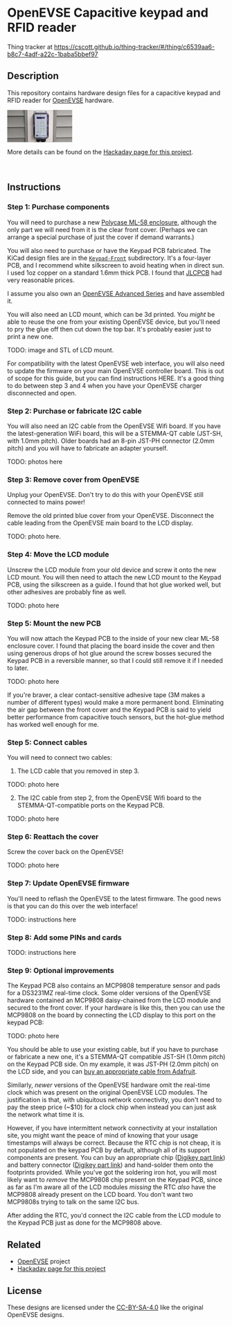 # OpenEVSE Capacitive keypad and RFID reader

Thing tracker at
https://cscott.github.io/thing-tracker/#/thing/c6539aa6-b8c7-4adf-a22c-1baba5bbef97

## Description

This repository contains hardware design files for a capacitive
keypad and RFID reader for [OpenEVSE] hardware.

<img src="./imgs/finished-rev2.jpg" width=150 align="center"/>

More details can be found on the
[Hackaday page for this project].

<br clear="both" />

## Instructions

### Step 1: Purchase components

You will need to purchase a new
[Polycase ML-58 enclosure](https://www.polycase.com/ml-58f), although
the only part we will need from it is the clear front cover.  (Perhaps
we can arrange a special purchase of just the cover if demand
warrants.)

You will also need to purchase or have the Keypad PCB fabricated.  The
KiCad design files are in the [`Keypad-Front`](./Keypad-Front)
subdirectory. It's a four-layer PCB, and I recommend white silkscreen
to avoid heating when in direct sun.  I used 1oz copper on a standard
1.6mm thick PCB.  I found that [JLCPCB](https://jlcpcb.com/) had
very reasonable prices.

I assume you also own an
[OpenEVSE Advanced Series](https://store.openevse.com/collections/all-products)
and have assembled it.

You will also need an LCD mount, which can be 3d printed.  You *might*
be able to reuse the one from your existing OpenEVSE device, but
you'll need to pry the glue off then cut down the top bar. It's
probably easier just to print a new one.

TODO: image and STL of LCD mount.

For compatibility with the latest OpenEVSE web interface, you will
also need to update the firmware on your main OpenEVSE controller
board.  This is out of scope for this guide, but you can find
instructions HERE.  It's a good thing to do between step 3 and 4
when you have your OpenEVSE charger disconnected and open.

### Step 2: Purchase or fabricate I2C cable

You will also need an I2C cable from the OpenEVSE Wifi board.  If you
have the latest-generation WiFi board, this will be a STEMMA-QT cable
(JST-SH, with 1.0mm pitch).  Older boards had an 8-pin JST-PH
connector (2.0mm pitch) and you will have to fabricate an adapter
yourself.

TODO: photos here

### Step 3: Remove cover from OpenEVSE

Unplug your OpenEVSE.  Don't try to do this with your OpenEVSE still
connected to mains power!

Remove the old printed blue cover from your OpenEVSE.  Disconnect
the cable leading from the OpenEVSE main board to the LCD display.

TODO: photo here.

### Step 4: Move the LCD module

Unscrew the LCD module from your old device and screw it onto the new
LCD mount.  You will then need to attach the new LCD mount to the
Keypad PCB, using the silkscreen as a guide.  I found that hot glue
worked well, but other adhesives are probably fine as well.

TODO: photo here

### Step 5: Mount the new PCB

You will now attach the Keypad PCB to the inside of your new clear
ML-58 enclosure cover.  I found that placing the board inside
the cover and then using generous drops of hot glue around the
screw bosses secured the Keypad PCB in a reversible manner, so that I
could still remove it if I needed to later.

TODO: photo here

If you're braver, a clear contact-sensitive adhesive tape (3M
makes a number of different types) would make a more permanent
bond.  Eliminating the air gap between the front cover and the
Keypad PCB is said to yield better performance from capacitive touch
sensors, but the hot-glue method has worked well enough for me.

### Step 5: Connect cables

You will need to connect two cables:

1. The LCD cable that you removed in step 3.

TODO: photo here

2. The I2C cable from step 2, from the OpenEVSE Wifi board to the
STEMMA-QT-compatible ports on the Keypad PCB.

TODO: photo here

### Step 6: Reattach the cover

Screw the cover back on the OpenEVSE!

TODO: photo here

### Step 7: Update OpenEVSE firmware

You'll need to reflash the OpenEVSE to the latest firmware.  The
good news is that you can do this over the web interface!

TODO: instructions here

### Step 8: Add some PINs and cards

TODO: instructions here

### Step 9: Optional improvements

The Keypad PCB also contains an MCP9808 temperature sensor and pads
for a DS3231MZ real-time clock.  Some older versions of the OpenEVSE
hardware contained an MCP9808 daisy-chained from the LCD module and
secured to the front cover.  If your hardware is like this, then
you can use the MCP9808 on the board by connecting the LCD display
to this port on the keypad PCB:

TODO: photo here

You should be able to use your existing cable, but if you have to
purchase or fabricate a new one, it's a STEMMA-QT compatible JST-SH
(1.0mm pitch) on the Keypad PCB side.  On my example, it was JST-PH
(2.0mm pitch) on the LCD side, and you can [buy an appropriate cable
from Adafruit](https://www.adafruit.com/product/4424).

Similarly, *newer* versions of the OpenEVSE hardware omit the
real-time clock which was present on the original OpenEVSE LCD modules.
The justification is that, with ubiquitous network connectivity,
you don't need to pay the steep price (~$10) for a clock chip when
instead you can just ask the network what time it is.

However, if you have intermittent network connectivity at your
installation site, you might want the peace of mind of knowing that
your usage timestamps will always be correct.  Because the RTC chip
is not cheap, it is not populated on the keypad PCB by default,
although all of its support components are present.  You can buy
an appropriate chip ([Digikey part link](https://www.digikey.com/en/products/detail/analog-devices-inc-maxim-integrated/DS3231MZ/2754396))
and battery connector ([Digikey part link](https://www.digikey.com/en/products/detail/mpd-memory-protection-devices/BC-2003-TR/5027929))
and hand-solder them onto the footprints provided.  While you've got
the soldering iron hot, you will most likely want to *remove* the
MCP9808 chip present on the Keypad PCB, since as far as I'm aware
all of the LCD modules *missing* the RTC *also* have the MCP9808
already present on the LCD board.  You don't want two MCP9808s trying
to talk on the same I2C bus.

After adding the RTC, you'd connect the I2C cable from the LCD
module to the Keypad PCB just as done for the MCP9808 above.

## Related

* [OpenEVSE] project
* [Hackaday page for this project]

## License

These designs are licensed under the [CC-BY-SA-4.0] like the original
OpenEVSE designs.

[OpenEVSE]: https://www.openevse.com/
[Hackaday page for this project]: https://hackaday.io/project/194656-openevse-capacitive-keypad-rfid
[CC-BY-SA-4.0]: https://spdx.org/licenses/CC-BY-SA-4.0.html
